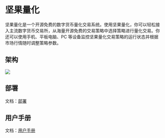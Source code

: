 # 坚果量化

坚果量化是一个开源免费的数字货币量化交易系统。使用坚果量化，你可以轻松接入主流数字货币交易所，从海量开源免费的交易策略中选择策略进行量化交易。你还可以使用手机、平板电脑、PC 等设备监控坚果量化交易策略的运行状态并根据市场行情随时调整策略参数。

## 架构

![](./screenshots/yufu系统架构.png)

## 部署

文档：[部署](https://we-hack-studio.github.io/nuts/deploy/)

## 用户手册

文档：[用户手册](https://yufuquant.github.io/yufuquant-user-manual/)
